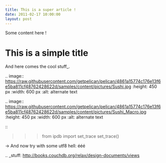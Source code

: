 ```yaml
---
title: This is a super article !
date: 2011-02-17 10:00:00
layout: post
---
```


Some content here !

This is a simple title
======================

And here comes the cool stuff_.

.. image:: https://raw.githubusercontent.com/getpelican/pelican/4861a15774c176e13f6e5ba811cf48762428622d/samples/content/pictures/Sushi.jpg
   :height: 450 px
   :width: 600 px
   :alt: alternate text

.. image:: https://raw.githubusercontent.com/getpelican/pelican/4861a15774c176e13f6e5ba811cf48762428622d/samples/content/pictures/Sushi_Macro.jpg
   :height: 450 px
   :width: 600 px
   :alt: alternate text

::

   >>> from ipdb import set_trace
   >>> set_trace()

→ And now try with some utf8 hell: ééé

.. _stuff: http://books.couchdb.org/relax/design-documents/views